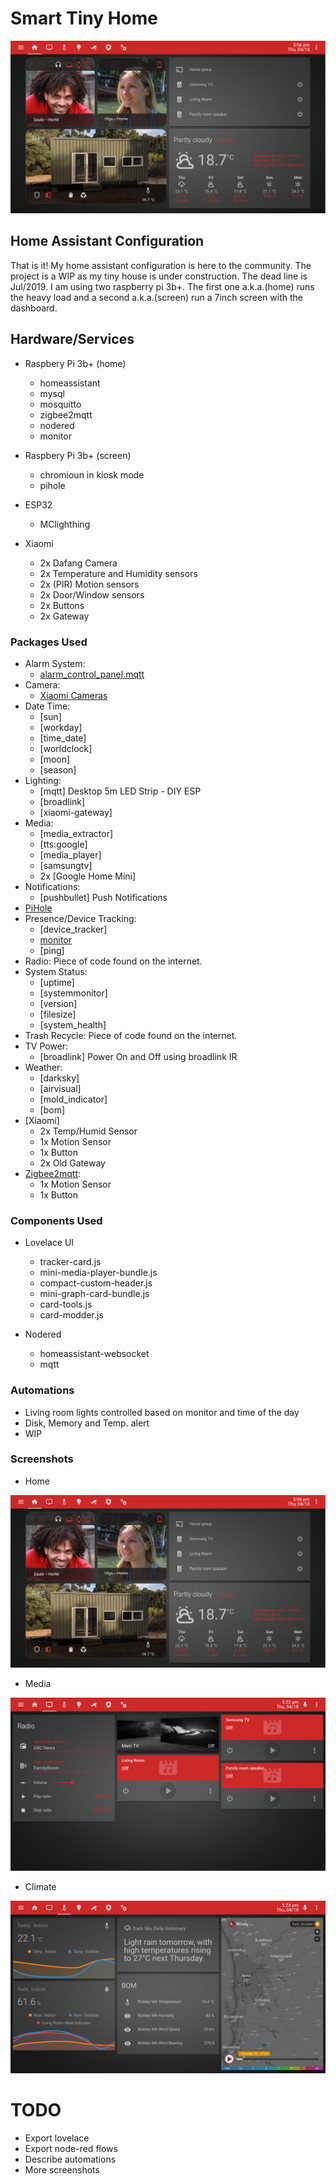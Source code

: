 # Smart Tiny Home


![](https://github.com/sauloonze/HomeAssistantConfiguration/blob/master/images/home.png)

## Home Assistant Configuration

That is it! My home assistant configuration is here to the community. The project is a WIP as my tiny house is under construction. The dead line is Jul/2019.
I am using two raspberry pi 3b+. The first one a.k.a.(home) runs the heavy load and a second a.k.a.(screen) run a 7inch screen with the dashboard.

## Hardware/Services

- Raspbery Pi 3b+ (home)
  - homeassistant
  - mysql
  - mosquitto
  - zigbee2mqtt
  - nodered
  - monitor

- Raspbery Pi 3b+ (screen)
  - chromioun in kiosk mode
  - pihole

- ESP32
  - MClighthing
  
- Xiaomi
  - 2x Dafang Camera
  - 2x Temperature and Humidity sensors
  - 2x (PIR) Motion sensors
  - 2x Door/Window sensors
  - 2x Buttons
  - 2x Gateway
  
### Packages Used

- Alarm System:
  - [alarm_control_panel.mqtt](https://www.home-assistant.io/components/alarm_control_panel.mqtt/)
- Camera:
  - [Xiaomi Cameras](https://github.com/samtap/fang-hacks/)
- Date Time:
  - [sun]
  - [workday]
  - [time_date]
  - [worldclock]
  - [moon]
  - [season]
- Lighting:
  - [mqtt] Desktop 5m LED Strip - DIY ESP
  - [broadlink]
  - [xiaomi-gateway]
- Media:
  - [media_extractor]
  - [tts:google]
  - [media_player]
  - [samsungtv]
  - 2x [Google Home Mini]
- Notifications:
  - [pushbullet] Push Notifications
- [PiHole](https://home-assistant.io/components/sensor.pi_hole/)
- Presence/Device Tracking:
  - [device_tracker]
  - [monitor](https://github.com/andrewjfreyer/monitor)
  - [ping]
- Radio: Piece of code found on the internet.
- System Status:
  - [uptime]
  - [systemmonitor]
  - [version]
  - [filesize]
  - [system_health]
- Trash Recycle: Piece of code found on the internet.
- TV Power:
  - [broadlink] Power On and Off using broadlink IR
- Weather:
  - [darksky]
  - [airvisual]
  - [mold_indicator]
  - [bom]
- [Xiaomi]
  - 2x Temp/Humid Sensor
  - 1x Motion Sensor
  - 1x Button
  - 2x Old Gateway
- [Zigbee2mqtt](https://github.com/Koenkk/zigbee2mqtt):
  - 1x Motion Sensor
  - 1x Button

### Components Used

- Lovelace UI
  - tracker-card.js
  - mini-media-player-bundle.js
  - compact-custom-header.js
  - mini-graph-card-bundle.js
  - card-tools.js
  - card-modder.js

- Nodered
  - homeassistant-websocket
  - mqtt

### Automations

- Living room lights controlled based on monitor and time of the day
- Disk, Memory and Temp. alert
- WIP

### Screenshots

- Home
  
![](https://github.com/sauloonze/HomeAssistantConfiguration/blob/master/images/home.png)

- Media
  
![](https://github.com/sauloonze/HomeAssistantConfiguration/blob/master/images/media.png)

- Climate
  
![](https://github.com/sauloonze/HomeAssistantConfiguration/blob/master/images/climate.png)

# TODO

- Export lovelace
- Export node-red flows
- Describe automations
- More screenshots
